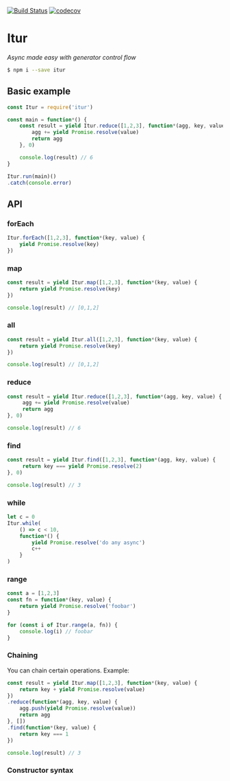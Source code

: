 [![Build Status](https://travis-ci.org/francoispqt/itur.svg?branch=master)](https://travis-ci.org/francoispqt/itur)
[![codecov](https://codecov.io/gh/francoispqt/iter/branch/master/graph/badge.svg)](https://codecov.io/gh/francoispqt/iter)
# Itur
*Async made easy with generator control flow*
```bash
$ npm i --save itur
```
## Basic example
```javascript
const Itur = require('itur')

const main = function*() {
    const result = yield Itur.reduce([1,2,3], function*(agg, key, value){
        agg += yield Promise.resolve(value)
        return agg
    }, 0)

    console.log(result) // 6
}

Itur.run(main)()
.catch(console.error)
```

## API
### forEach
```javascript
Itur.forEach([1,2,3], function*(key, value) {
    yield Promise.resolve(key)
})
```
### map
```javascript
const result = yield Itur.map([1,2,3], function*(key, value) {
    return yield Promise.resolve(key)
})

console.log(result) // [0,1,2]
```
### all
```javascript
const result = yield Itur.all([1,2,3], function*(key, value) {
    return yield Promise.resolve(key)
})

console.log(result) // [0,1,2]
```
### reduce
```javascript
const result = yield Itur.reduce([1,2,3], function*(agg, key, value) {
     agg += yield Promise.resolve(value)
     return agg
}, 0)

console.log(result) // 6
```
### find
```javascript
const result = yield Itur.find([1,2,3], function*(agg, key, value) {
     return key === yield Promise.resolve(2)
}, 0)

console.log(result) // 3
```
### while
```javascript
let c = 0
Itur.while(
    () => c < 10, 
    function*() {
        yield Promise.resolve('do any async')
        c++
    }
)
```
### range
```javascript
const a = [1,2,3]
const fn = function*(key, value) {
    return yield Promise.resolve('foobar')
}

for (const i of Itur.range(a, fn)) {
    console.log(i) // foobar
}
```
### Chaining
You can chain certain operations. Example: 
```javascript
const result = yield Itur.map([1,2,3], function*(key, value) {
    return key + yield Promise.resolve(value)
})
.reduce(function*(agg, key, value) {
    agg.push(yield Promise.resolve(value))
    return agg
}, [])
.find(function*(key, value) {
    return key === 1
})

console.log(result) // 3
```
### Constructor syntax
